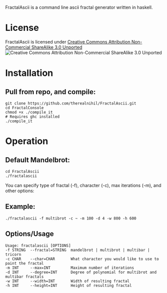 FractalAscii is a command line  ascii fractal generator written in haskell.

License
=======
FractalAscii is licensed under [Creative Commons Attribution Non-Commercial ShareAlike 3.0 Unported](http://creativecommons.org/licenses/by-nc-sa/3.0)
![Creative Commons Attribution Non-Commercial ShareAlike 3.0 Unported](http://i.creativecommons.org/l/by-nc-sa/3.0/80x15.png)

Installation
============
Pull from repo, and compile:
----------------------------
    git clone https://github.com/therealnihil/FractalAscii.git
    cd FractalConsole
    chmod +x ./compile_it
    # Requires ghc installed
    ./compile_it

Operation
=========
Default Mandelbrot:
-------------------
    cd FractalAscii
    ./fractalascii

You can specify type of fractal (-f), character (-c), max iterations (-m), and other options:

Example:
--------
    ./fractalascii -f multibrot -c ~ -m 100 -d 4 -w 800 -h 600 

Options/Usage
-------------
    Usage: fractalascii [OPTIONS]
	-f STRING  --fractal=STRING  mandelbrot | multibrot | multibar | tricorn
	-c CHAR    --char=CHAR       What character you would like to use to paint the fractal
	-m INT     --max=INT         Maximum number of iterations
	-d INT     --degree=INT      Degree of polynomial for multibrot and multibar fractals
	-w INT     --width=INT       Width of resulting fractal
	-h INT     --height=INT      Height of resulting fractal
